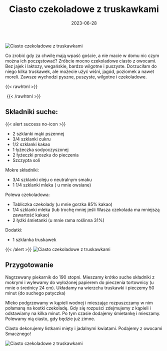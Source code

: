 ﻿---
title: "Ciasto czekoladowe z truskawkami"
date: 2023-06-28

categories:
- desery
tags:
- ciasto
- owoce
- wegańskie
- czekolada
- truskawki
thumbnailImagePosition: "top"
---
![Ciasto czekoladowe z truskawkami](/img/Ciasto-czekoladowe-z-truskawkami/Ciasto-czekoladowe-z-truskawkami-4.jpg)

Co zrobić gdy za chwilę mają wpaść goście, a nie macie w domu nic czym można ich poczęstować? Zróbcie mocno czekoladowe ciasto z owocami. Bez jajek i laktozy, wegańskie, bardzo wilgotne i puszyste. Dorzuciłam do niego kilka truskawek, ale możecie użyć wiśni, jagód, poziomek a nawet moreli. Zawsze wychodzi pyszne, puszyste, wilgotne i czekoladowe.
<!--more-->

{{< rawhtml >}}
<div id="ceneoaffcontainer624478"></div>
<a id="ceneoaff-logo" title="Ceneo.pl" href="https://www.ceneo.pl/#pid=26977&crid=624478&cid=46110" rel="nofollow"><img style="border:0;width:1px;height:1px;" src="//image.ceneostatic.pl/data/custom_images/4917/custom_image.png" alt="Ceneo.pl" /></a>
<script type="text/javascript" charset="utf-8">
	if (typeof CeneoAPOptions == "undefined" || CeneoAPOptions == null)
	{
	var CeneoAPOptions = new Array(); 
	stamp = parseInt(new Date().getTime()/86400, 10);
	var script = document.createElement("script");
	script.setAttribute("type", "text/javascript");
	script.setAttribute("src", "//partnerzyapi.ceneo.pl/External/ap.js?"+stamp);
	script.setAttribute("charset", "utf-8");
	var head = document.getElementsByTagName("head")[0];
	head.appendChild(script);
	}
	CeneoAPOptions[CeneoAPOptions.length] =
	{
		ad_creation: 624478,
		ad_channel: 46110,
		ad_partner: 26977,
		ad_type: 1,
		ad_content: '951,1213,1216',
		ad_format: 1,
		ad_newpage: true,
		ad_basket: false,
		ad_container: 'ceneoaffcontainer624478',
		ad_formatTypeId: 1,
		ad_contextual: false, 
		ad_recommended: false, 
		ad_showRank: false 
	};
</script>
{{< /rawhtml >}}


## Składniki suche:
{{< alert success no-icon >}}
- 2 szklanki mąki pszennej
- 3/4 szklanki cukru
- 1/2 szklanki kakao
- 1 łyżeczka sodyoczyszonej
- 2 łyżeczki proszku do pieczenia
- Szczypta soli

Mokre składniki:
- 3/4 szklanki oleju o neutralnym smaku
- 1 1/4 szklanki mleka ( u mnie owsiane)

Polewa czekoladowa:
- Tabliczka czekolady (u mnie gorzka 85% kakao)
- 1/4 szklanki mleka (lub trochę mniej jeśli Wasza czekolada ma mniejszą zawartość kakao)
- 2 łyżki śmietanki (u mnie rama roślinna 31%)

Dodatki:
- 1 szklanka truskawek

{{< /alert >}}
![Ciasto czekoladowe z truskawkami](/img/Ciasto-czekoladowe-z-truskawkami/Ciasto-czekoladowe-z-truskawkami-3.jpg)
## Przygotowanie

Nagrzewany piekarnik do 190 stopni.
Mieszamy krótko suche składniki z mokrymi i wylewamy do wyłożonej papierem do pieczenia tortownicy (u mnie o średnicy 24 cm).
Układamy na wierzchu truskawki i pieczemy 50 minut (do suchego patyczka)

Mleko podgrzewamy w kąpieli wodnej i mieszając rozpuszczamy w nim połamaną na kostki czekoladę. Gdy się rozpuści zdejmujemy z kąpieli i odstawiamy na kilka minut. Po tym czasie dodajemy śmietankę i mieszamy. Polewamy nią ciasto, gdy będzie już zimne.

Ciasto dekorujemy listkami mięty i jadalnymi kwiatami. 
Podajemy z owocami
Smacznego! 

![Ciasto czekoladowe z truskawkami](/img/Ciasto-czekoladowe-z-truskawkami/Ciasto-czekoladowe-z-truskawkami-1.jpg)
